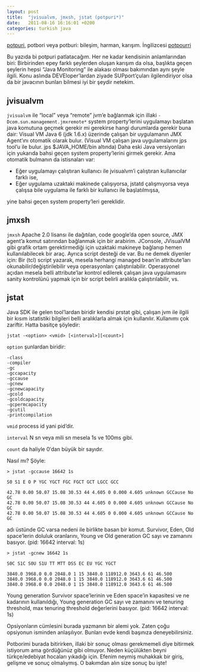 ```yaml
---
layout: post
title:  "jvisualvm, jmxsh, jstat (potpuri*)"
date:   2011-08-16 16:16:01 +0200
categories: turkish java
---
```

[potpuri](http://www.eksisozluk.com/show.asp?t=potpuri), potbori veya potburi: bileşim, harman, karışım. İngilizcesi [potpourri](http://tureng.com/search/potpourri)

Bu yazıda bi potpuri patlatacağım. Her ne kadar kendisinin anlamlarından biri: Birbirinden epey farklı şeylerden oluşan karışım da olsa, başlıkta geçen şeylerin hepsi “Java Monitoring” ile alakası olması bakımından aynı şeyle ilgili. Konu aslında DEVEloper’lardan ziyade SUPport’çuları ilgilendiriyor olsa da bir javacının bunları bilmesi iyi bir şeydir netekim.

## jvisualvm

`jvisualvm` ile “local” veya “remote” jvm’e bağlanmak için illaki `-Dcom.sun.management.jmxremote*` system property’lerini uygulamayı başlatan java komutuna geçmek gerekir mi gerekirse hangi durumlarda gerekir buna dair: Visual VM Java 6 (jdk 1.6.x) üzerinde çalışan bir uygulamanın JMX Agent’ını otomatik olarak bulur. (Visual VM çalışan java uygulamalarını jps tool’u ile bulur. jps $JAVA_HOME/bin altında) Daha eski Java versiyonları için yukarıda bahsi geçen system property’lerini girmek gerekir. Ama otomatik bulmanın da istisnaları var:

* Eğer uygulamayı çalıştıran kullanıcı ile jvisualvm’i çalıştıran kullanıcılar farklı ise,
* Eğer uygulama uzaktaki makinede çalışıyorsa, jstatd çalışmıyorsa veya çalışsa bile uygulama ile farklı bir kullanıcı ile başlatılmışsa,

yine bahsi geçen system property’leri gereklidir.

## jmxsh

`jmxsh` Apache 2.0 lisansı ile dağıtılan, code google’da open source, JMX agent’a komut satırından bağlanmak için bir arabirim. JConsole, JVisualVM gibi grafik ortam gerektirmediği için uzaktaki makineye bağlanıp hemen kullanılabilecek bir araç. Ayrıca script desteği de var. Bu ne demek diyenler için: Bir (tcl) script yazarak, mesela herhangi managed bean’in attribute’ları okunabilir/değiştirilebilir veya operasyonları çalıştırılabilir. Operasyonel açıdan mesela belli attribute’lar kontrol edilerek çalışan java uygulamasını sanity kontrolünü yapmak için bir script belirli aralıkla çalıştırılabilir, vs.

## jstat



Java SDK ile gelen tool’lardan biridir kendisi prstat gibi, çalışan jvm ile ilgili bir kısım istatistiki bilgileri belli aralıklarla almak için kullanılır. Kullanımı çok zariftir. Hatta basitçe şöyledir:


```
jstat -<option> <vmid> [<interval>][<count>] 
```

`option` şunlardan biridir:


```
-class
-compiler
-gc
-gccapacity
-gccause
-gcnew
-gcnewcapacity
-gcold
-gcoldcapacity
-gcpermcapacity
-gcutil
-printcompilation
```

`vmid` process id yani pid’dir.

`interval` N sn veya mili sn mesela 1s ve 100ms gibi.

`count` da haliyle 0′dan büyük bir sayıdır.

Nasıl mı? Şöyle:

```
> jstat -gccause 16642 1s

S0 S1 E O P YGC YGCT FGC FGCT GCT LGCC GCC

42.78 0.00 50.07 15.08 30.53 44 4.605 0 0.000 4.605 unknown GCCause No GC
42.78 0.00 50.07 15.08 30.53 44 4.605 0 0.000 4.605 unknown GCCause No GC
42.78 0.00 50.07 15.08 30.53 44 4.605 0 0.000 4.605 unknown GCCause No GC
````

adı üstünde GC varsa nedeni ile birlikte basan bir komut. Survivor, Eden, Old space’lerin doluluk oranlarını, Young ve Old generation GC sayı ve zamanını basıyor. (pid: 16642 interval: 1s)

```
> jstat -gcnew 16642 1s

S0C S1C S0U S1U TT MTT DSS EC EU YGC YGCT

3840.0 3968.0 0.0 2048.0 1 15 3840.0 118912.0 3643.6 61 46.500
3840.0 3968.0 0.0 2048.0 1 15 3840.0 118912.0 3643.6 61 46.500
3840.0 3968.0 0.0 2048.0 1 15 3840.0 118912.0 3643.6 61 46.500
```

Young generation Survivor space’lerinin ve Eden space’in kapasitesi ve ne kadarının kullanıldığı, Young generation GC sayı ve zamanını ve tenuring threshold, max tenuring threshold değerlerini basıyor. (pid: 16642 interval: 1s)

Opsiyonların cümlesini burada yazmanın bir alemi yok. Zaten çoğu opsiyonun isminden anlaşılıyor. Bunları evde kendi başınıza deneyebilirsiniz.

Potborimi burada bitirirken, illaki bir sonuç olması gerekmemeli diye bitirmek istiyorum ama gördüğünüz gibi olmuyor. Neden küçülükten beyni türkçe/edebiyat hocaları yıkadığı için. Efenim neymiş muhakkak bir giriş, gelişme ve sonuç olmalıymış. O bakımdan alın size sonuç bu işte!